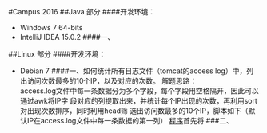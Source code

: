 #Campus 2016
##Java 部分
####开发环境：
* Windows 7 64-bits
* IntelliJ IDEA 15.0.2
####一、

##Linux 部分
####开发环境：
* Debian 7
####一、如何统计所有日志文件（tomcat的access log）中，列出访问次数最多的10个IP，以及对应的次数。
解题思路：<br />
access.log文件中每一条数据分为多个字段，每个字段用空格隔开，因此可以通过awk将IP字
段对应的列提取出来，并统计每个IP出现的次数，再利用sort对出现次数排序，同时利用head筛
选出访问数最多的10个IP，脚本如下（默认IP在access.log文件中每一条数据的第一列）
[程序](./Linux/Top10Ip.sh)首先将
###二、